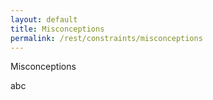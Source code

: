 ```yaml
---
layout: default
title: Misconceptions
permalink: /rest/constraints/misconceptions
---
```


Misconceptions

abc